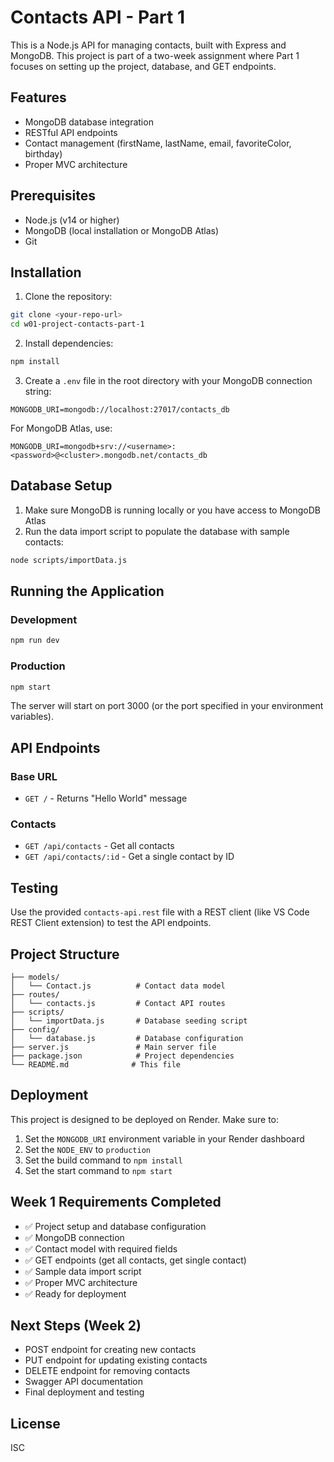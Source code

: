 # Contacts API - Part 1

This is a Node.js API for managing contacts, built with Express and MongoDB. This project is part of a two-week assignment where Part 1 focuses on setting up the project, database, and GET endpoints.

## Features

- MongoDB database integration
- RESTful API endpoints
- Contact management (firstName, lastName, email, favoriteColor, birthday)
- Proper MVC architecture

## Prerequisites

- Node.js (v14 or higher)
- MongoDB (local installation or MongoDB Atlas)
- Git

## Installation

1. Clone the repository:
```bash
git clone <your-repo-url>
cd w01-project-contacts-part-1
```

2. Install dependencies:
```bash
npm install
```

3. Create a `.env` file in the root directory with your MongoDB connection string:
```
MONGODB_URI=mongodb://localhost:27017/contacts_db
```

For MongoDB Atlas, use:
```
MONGODB_URI=mongodb+srv://<username>:<password>@<cluster>.mongodb.net/contacts_db
```

## Database Setup

1. Make sure MongoDB is running locally or you have access to MongoDB Atlas
2. Run the data import script to populate the database with sample contacts:
```bash
node scripts/importData.js
```

## Running the Application

### Development
```bash
npm run dev
```

### Production
```bash
npm start
```

The server will start on port 3000 (or the port specified in your environment variables).

## API Endpoints

### Base URL
- `GET /` - Returns "Hello World" message

### Contacts
- `GET /api/contacts` - Get all contacts
- `GET /api/contacts/:id` - Get a single contact by ID

## Testing

Use the provided `contacts-api.rest` file with a REST client (like VS Code REST Client extension) to test the API endpoints.

## Project Structure

```
├── models/
│   └── Contact.js          # Contact data model
├── routes/
│   └── contacts.js         # Contact API routes
├── scripts/
│   └── importData.js       # Database seeding script
├── config/
│   └── database.js         # Database configuration
├── server.js               # Main server file
├── package.json            # Project dependencies
└── README.md              # This file
```

## Deployment

This project is designed to be deployed on Render. Make sure to:

1. Set the `MONGODB_URI` environment variable in your Render dashboard
2. Set the `NODE_ENV` to `production`
3. Set the build command to `npm install`
4. Set the start command to `npm start`

## Week 1 Requirements Completed

- ✅ Project setup and database configuration
- ✅ MongoDB connection
- ✅ Contact model with required fields
- ✅ GET endpoints (get all contacts, get single contact)
- ✅ Sample data import script
- ✅ Proper MVC architecture
- ✅ Ready for deployment

## Next Steps (Week 2)

- POST endpoint for creating new contacts
- PUT endpoint for updating existing contacts
- DELETE endpoint for removing contacts
- Swagger API documentation
- Final deployment and testing

## License

ISC
